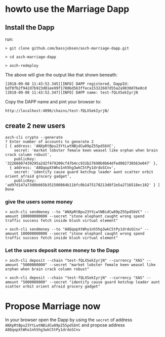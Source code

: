 # howto use the Marriage Dapp

## Install the Dapp
run:
```
> git clone github.com/bassjobsen/asch-marriage-dapp.git
```

```
> cd asch-marriage-dapp
```

```
> asch-redeploy
```

The above will give the output like that shown beneath:

```
[2018-09-08 11:43:52.345][INFO] DAPP registered, DappId: bdf0fb2f942d7b923d01ee99f1780bd563ffeca15322607d55a2a9030d76e0cd
[2018-09-08 11:43:52.347][INFO] DAPP name: test-fQLXSekIyrjN
```
Copy the DAPP name and pint your browser to:

```
http://localhost:4096/chains/test-fQLXSekIyrjN/
```

## create 2 new users

```
asch-cli crypto --generate
? Enter number of accounts to generate 2
[ { address: 'ANXpRtBpu23YtLwtNBidCw89pZ55pdSbVC',
    secret: 'market lobster female keen weasel like orphan when brain crack column robust',
    publicKey: '32266607439295a2d2f479200cf47b4cc931b27690b9b64dfed002730563e047' },
  { address: 'A8QqopXtWho1nh5hg3wkC5tPy1drdoSCnv',
    secret: 'identify cause guard ketchup leader aunt scatter orbit orient afraid grocery gadget',
    publicKey: 'ad97d147a73d0b665b351580864b11bfc0b1475178213d8f2e5a2716518ec182' } ]
Done
```

### give the users some money

```
> asch-cli sendmoney --to "ANXpRtBpu23YtLwtNBidCw89pZ55pdSbVC" --amount 100000000000 --secret "stone elephant caught wrong spend traffic success fetch inside blush virtual element"
```

```
> asch-cli sendmoney --to "A8QqopXtWho1nh5hg3wkC5tPy1drdoSCnv" --amount 100000000000 --secret "stone elephant caught wrong spend traffic success fetch inside blush virtual element"
```

### Let the users deposit some money to the Dapp

```
> asch-cli deposit --chain "test-fQLXSekIyrjN" --currency "XAS" --amount "5000000000" --secret "market lobster female keen weasel like orphan when brain crack column robust"
```
```
> asch-cli deposit --chain "test-fQLXSekIyrjN" --currency "XAS" --amount "5000000000" --secret "identify cause guard ketchup leader aunt scatter orbit orient afraid grocery gadget"
```

# Propose Marriage now

In your browser open the Dapp by using the `secret` of address `ANXpRtBpu23YtLwtNBidCw89pZ55pdSbVC` and propose address `A8QqopXtWho1nh5hg3wkC5tPy1drdoSCnv`

<image>


